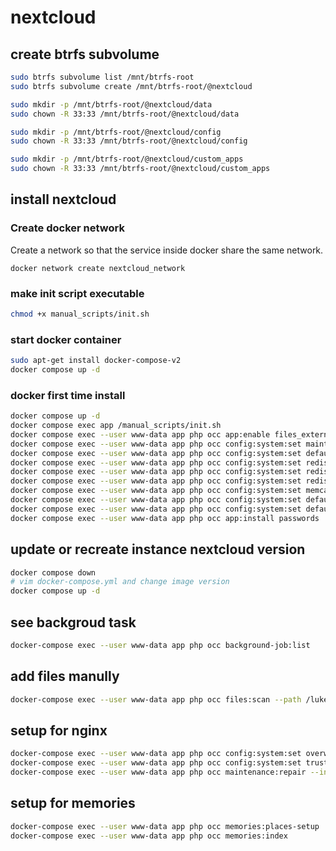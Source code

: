 # nextcloud

## create btrfs subvolume

```sh
sudo btrfs subvolume list /mnt/btrfs-root
sudo btrfs subvolume create /mnt/btrfs-root/@nextcloud

sudo mkdir -p /mnt/btrfs-root/@nextcloud/data
sudo chown -R 33:33 /mnt/btrfs-root/@nextcloud/data

sudo mkdir -p /mnt/btrfs-root/@nextcloud/config
sudo chown -R 33:33 /mnt/btrfs-root/@nextcloud/config

sudo mkdir -p /mnt/btrfs-root/@nextcloud/custom_apps
sudo chown -R 33:33 /mnt/btrfs-root/@nextcloud/custom_apps
```

## install nextcloud

### Create docker network

Create a network so that the service inside docker share the same network.
```
docker network create nextcloud_network
```

### make init script executable

```sh
chmod +x manual_scripts/init.sh
```

### start docker container
```sh
sudo apt-get install docker-compose-v2
docker compose up -d
```

### docker first time install
```sh 
docker compose up -d
docker compose exec app /manual_scripts/init.sh
docker compose exec --user www-data app php occ app:enable files_external
docker compose exec --user www-data app php occ config:system:set maintenance_window_start --type=integer --value=16
docker compose exec --user www-data app php occ config:system:set default_phone_region --type=string --value=TW
docker compose exec --user www-data app php occ config:system:set redis host --type=string --value='nextcloud_redis'
docker compose exec --user www-data app php occ config:system:set redis port --type=integer --value=6379
docker compose exec --user www-data app php occ config:system:set redis timeout --type=float --value=0.0
docker compose exec --user www-data app php occ config:system:set memcache.locking --type=string --value='\OC\Memcache\Redis'
docker compose exec --user www-data app php occ config:system:set default_language --value='zh_TW'
docker compose exec --user www-data app php occ config:system:set default_locale --value='zh_Hant_TW'
docker compose exec --user www-data app php occ app:install passwords
```

## update or recreate instance nextcloud version

```sh
docker compose down
# vim docker-compose.yml and change image version
docker compose up -d
```


## see backgroud task
```sh
docker-compose exec --user www-data app php occ background-job:list
```

## add files manully 
```sh
docker-compose exec --user www-data app php occ files:scan --path /luke/files
```

## setup for nginx
```sh
docker-compose exec --user www-data app php occ config:system:set overwriteprotocol --value=https
docker-compose exec --user www-data app php occ config:system:set trusted_proxies 0 --value='172.18.0.5/16'
docker-compose exec --user www-data app php occ maintenance:repair --include-expensive
```

## setup for memories
```sh
docker-compose exec --user www-data app php occ memories:places-setup
docker-compose exec --user www-data app php occ memories:index
```

